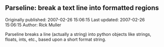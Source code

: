## Parseline: break a text line into formatted regions 
Originally published: 2007-02-26 15:06:15 
Last updated: 2007-02-26 15:06:15 
Author: Rick Muller 
 
Parseline breaks a line (actually a string) into python objects like strings, floats, ints, etc., based upon a short format string.